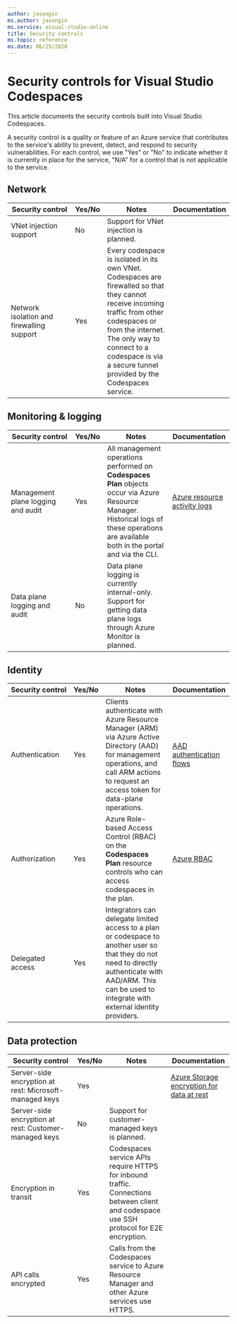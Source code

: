 ```yaml
---
author: jasongin
ms.author: jasongin
ms.service: visual-studio-online
title: Security controls
ms.topic: reference
ms.date: 06/25/2020
---
```


# Security controls for Visual Studio Codespaces

This article documents the security controls built into Visual Studio Codespaces.

A security control is a quality or feature of an Azure service that contributes to the service's ability to prevent, detect, and respond to security vulnerabilities. For each control, we use "Yes" or "No" to indicate whether it is currently in place for the service, "N/A" for a control that is not applicable to the service.

## Network

| Security&nbsp;control  | Yes/No | Notes | Documentation |
| ---------------------- | ------ | ----- | ------------- |
| VNet injection support | No     | Support for VNet injection is planned. |
| Network isolation and firewalling support | Yes | Every codespace is isolated in its own VNet. Codespaces are firewalled so that they cannot receive incoming traffic from other codespaces or from the internet. The only way to connect to a codespace is via a secure tunnel provided by the Codespaces service. |

## Monitoring & logging
| Security&nbsp;control              | Yes/No | Notes | Documentation |
| ---------------------------------- | ------ | ----- | ------------- |
| Management plane logging and audit | Yes    | All management operations performed on **Codespaces Plan** objects occur via Azure Resource Manager. Historical logs of these operations are available both in the portal and via the CLI. | [Azure resource activity logs](https://docs.microsoft.com/azure/azure-resource-manager/management/view-activity-logs)
| Data plane logging and audit       | No     | Data plane logging is currently internal-only. Support for getting data plane logs through Azure Monitor is planned. |

## Identity
| Security&nbsp;control | Yes/No | Notes | Documentation |
| --------------------- | ------ | ----- | ------------- |
| Authentication        | Yes    | Clients authenticate with Azure Resource Manager (ARM) via Azure Active Directory (AAD) for management operations, and call ARM actions to request an access token for data-plane operations. | [AAD authentication flows](https://docs.microsoft.com/azure/active-directory/develop/authentication-flows-app-scenarios)
| Authorization         | Yes    | Azure Role-based Access Control (RBAC) on the **Codespaces Plan** resource controls who can access codespaces in the plan. | [Azure RBAC](https://docs.microsoft.com/azure/role-based-access-control/)
| Delegated access      | Yes    | Integrators can delegate limited access to a plan or codespace to another user so that they do not need to directly authenticate with AAD/ARM. This can be used to integrate with external identity providers. |

## Data protection
| Security&nbsp;control                                  | Yes/No | Notes | Documentation |
| ------------------------------------------------------ | ------ | ----- | ------------- |
| Server-side encryption at rest: Microsoft-managed keys | Yes    |       | [Azure Storage encryption for data at rest](https://docs.microsoft.com/azure/storage/common/storage-service-encryption)
| Server-side encryption at rest: Customer-managed keys  | No     | Support for customer-managed keys is planned. |
| Encryption in transit                                  | Yes    | Codespaces service APIs require HTTPS for inbound traffic. Connections between client and codespace use SSH protocol for E2E encryption. |
| API calls encrypted                                    | Yes    | Calls from the Codespaces service to Azure Resource Manager and other Azure services use HTTPS. |
